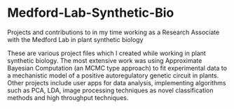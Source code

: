 # Medford-Lab-Synthetic-Bio
Projects and contributions to in my time working as a Research Associate with the Medford Lab in plant synthetic biology

These are various project files which I created while working in plant synthetic biology.  The most extensive work was using Approximate Bayesian Computation (an MCMC type approach) to fit experimental data to a mechanistic model of a positive autoregulatory genetic circuit in plants.  Other projects include user apps for data analysis, implementing algorithms such as PCA, LDA, image processing techniques as novel classification methods and high throughput techniques.
